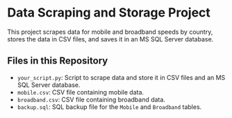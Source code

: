 # Data Scraping and Storage Project

This project scrapes data for mobile and broadband speeds by country, stores the data in CSV files, and saves it in an MS SQL Server database.

## Files in this Repository

- `your_script.py`: Script to scrape data and store it in CSV files and an MS SQL Server database.
- `mobile.csv`: CSV file containing mobile data.
- `broadband.csv`: CSV file containing broadband data.
- `backup.sql`: SQL backup file for the `Mobile` and `Broadband` tables.
